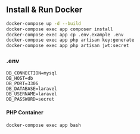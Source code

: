 ## Install & Run Docker

```bash
docker-compose up -d --build
docker-compose exec app composer install
docker-compose exec app cp .env.example .env
docker-compose exec app php artisan key:generate
docker-compose exec app php artisan jwt:secret
```

### .env
```
DB_CONNECTION=mysql
DB_HOST=db
DB_PORT=3306
DB_DATABASE=laravel
DB_USERNAME=laravel
DB_PASSWORD=secret
```

#### PHP Container

```bash
docker-compose exec app bash
```